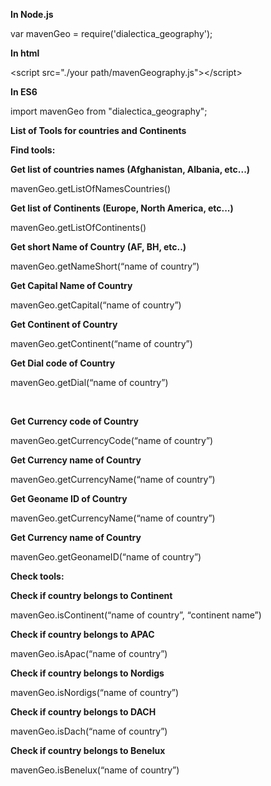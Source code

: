 <p style="margin-bottom: 0in"><b>In Node.js</b></p>
<p style="margin-bottom: 0in">var mavenGeo =
require('dialectica_geography');</p>

<p style="margin-bottom: 0in"><b>In html</b></p>
<p style="margin-bottom: 0in">&lt;script src=&quot;./your
path/mavenGeography.js&quot;&gt;&lt;/script&gt;</p>

<p style="margin-bottom: 0in"><b>In ES6</b></p>
<p style="margin-bottom: 0in">import mavenGeo from
&quot;dialectica_geography&quot;;</p>


<p style="margin-bottom: 0in"><b>List of Tools for countries and
Continents</b></p>

<p style="margin-bottom: 0in"><b>Find tools:</b></p>
<p style="margin-bottom: 0in"><b>Get list of countries names
(Afghanistan, Albania, etc...)</b></p>
<p style="margin-bottom: 0in">mavenGeo.getListOfNamesCountries()</p>

<p style="margin-bottom: 0in"><b>Get list of Continents (Europe, North
America, etc...)</b></p>
<p style="margin-bottom: 0in">mavenGeo.getListOfContinents()</p>

<p style="margin-bottom: 0in"><b>Get short Name of Country (AF, BH,
etc..)</b></p>
<p style="margin-bottom: 0in">mavenGeo.getNameShort(“name of
country”)</p>

<p style="margin-bottom: 0in"><b>Get Capital Name of Country</b></p>
<p style="margin-bottom: 0in">mavenGeo.getCapital(“name of
country”)</p>

<p style="margin-bottom: 0in"><b>Get Continent of Country
</b></p>
<p style="margin-bottom: 0in">mavenGeo.getContinent(“name of
country”)</p>

<p style="margin-bottom: 0in"><b>Get Dial code of Country
</b></p>
<p style="margin-bottom: 0in">mavenGeo.getDial(“name of country”)</p>
<p style="margin-bottom: 0in"><br/>

</p>
<p style="margin-bottom: 0in"><b>Get Currency code of Country
</b></p>
<p style="margin-bottom: 0in">mavenGeo.getCurrencyCode(“name of
country”)</p>

<p style="margin-bottom: 0in"><b>Get Currency name of Country
</b></p>
<p style="margin-bottom: 0in">mavenGeo.getCurrencyName(“name of
country”)</p>

<p style="margin-bottom: 0in"><b>Get Geoname ID  of Country
</b></p>
<p style="margin-bottom: 0in">mavenGeo.getCurrencyName(“name of
country”)</p>

<p style="margin-bottom: 0in"><b>Get Currency name of Country
</b></p>
<p style="margin-bottom: 0in">mavenGeo.getGeonameID(“name of
country”)</p>

<p style="margin-bottom: 0in"><b>Check tools:</b></p>
<p style="margin-bottom: 0in"><b>Check if country belongs to Continent</b></p>
<p style="margin-bottom: 0in">mavenGeo.isContinent(“name of
country”, “continent name”)</p>

<p style="margin-bottom: 0in"><b>Check if country belongs to APAC</b></p>
<p style="margin-bottom: 0in">mavenGeo.isApac(“name of country”)</p>

<p style="margin-bottom: 0in"><b>Check if country belongs to Nordigs</b></p>
<p style="margin-bottom: 0in">mavenGeo.isNordigs(“name of country”)</p>

<p style="margin-bottom: 0in"><b>Check if country belongs to DACH</b></p>
<p style="margin-bottom: 0in">mavenGeo.isDach(“name of country”)</p>

<p style="margin-bottom: 0in"><b>Check if country belongs to Benelux</b></p>
<p style="margin-bottom: 0in">mavenGeo.isBenelux(“name of country”)</p>

<p style="margin-bottom: 0in"><br/>

